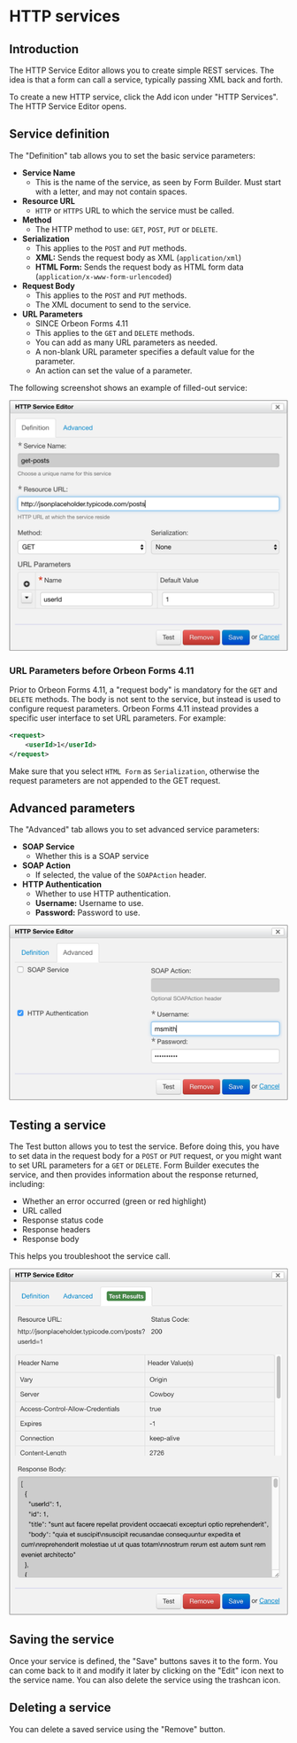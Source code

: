 # HTTP services

<!-- toc -->

## Introduction

The HTTP Service Editor allows you to create simple REST services. The idea is that a form can call a service, typically passing XML back and forth.

To create a new HTTP service, click the Add icon under "HTTP Services". The HTTP Service Editor opens.

## Service definition

The "Definition" tab allows you to set the basic service parameters:

- **Service Name**
    - This is the name of the service, as seen by Form Builder. Must start with a letter, and may not contain spaces.
- **Resource URL**
    - `HTTP` or `HTTPS` URL to which the service must be called.
- **Method**
    - The HTTP method to use: `GET`, `POST`, `PUT` or `DELETE`.
- **Serialization**
    - This applies to the `POST` and `PUT` methods.
    - **XML:** Sends the request body as XML (`application/xml`)
    - **HTML Form:** Sends the request body as HTML form data (`application/x-www-form-urlencoded`)
- **Request Body**
    - This applies to the `POST` and `PUT` methods.
    - The XML document to send to the service.
- **URL Parameters**
    - SINCE Orbeon Forms 4.11
    - This applies to the `GET` and `DELETE` methods.
    - You can add as many URL parameters as needed.
    - A non-blank URL parameter specifies a default value for the parameter.
    - An action can set the value of a parameter.

The following screenshot shows an example of filled-out service:

![Service Definition](images/service-definition.png)

### URL Parameters before Orbeon Forms 4.11
Prior to Orbeon Forms 4.11, a "request body" is mandatory for the `GET` and `DELETE` methods. The body is not sent to the service, but instead is used to configure request parameters. Orbeon Forms 4.11 instead provides a specific user interface to set URL parameters. For example:

```xml
<request>
    <userId>1</userId>
</request>
```

Make sure that you select `HTML Form` as `Serialization`, otherwise the request parameters are not appended to the GET request.

## Advanced parameters

The "Advanced" tab allows you to set advanced service parameters:

- **SOAP Service**
    - Whether this is a SOAP service
- **SOAP Action**
    - If selected, the value of the `SOAPAction` header.
- **HTTP Authentication**
    - Whether to use HTTP authentication.
    - **Username:** Username to use.
    - **Password:** Password to use.

![Advanced parameters](images/service-advanced.png)

## Testing a service

The Test button allows you to test the service. Before doing this, you have to set data in the request body for a `POST` or `PUT` request, or you might want to set URL parameters for a `GET` or `DELETE`. Form Builder executes the service, and then provides information about the response returned, including:

- Whether an error occurred (green or red highlight)
- URL called
- Response status code
- Response headers
- Response body

This helps you troubleshoot the service call.

![Testing a service](images/service-test.png)

## Saving the service

Once your service is defined, the "Save" buttons saves it to the form. You can come back to it and modify it later by clicking on the "Edit" icon next to the service name. You can also delete the service using the trashcan icon.

## Deleting a service

You can delete a saved service using the "Remove" button.
